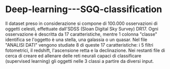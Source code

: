 # Deep-learning---SGQ-classification
Il dataset preso in considerazione si compone di 100.000 osservazioni di oggetti celesti, effettuate dall'SDSS (Sloan Digital Sky Survey) DR17. Ogni osservazione è descritta da 17 caratteristiche, mentre 1 colonna "classe" identifica se l'oggetto è una stella, una galassia o un quasar.
Nel file "ANALISI DATI" vengono studiate 8 di queste 17 caratteristiche: i 5 filtri fotometrici, il redshift, l'ascensione retta e la declinazione.
Nei restanti file di cerca di creare ed allenare delle reti neurali capaci di classificare (supervised learning) gli oggetti nelle 3 classi a partire da diversi input.
